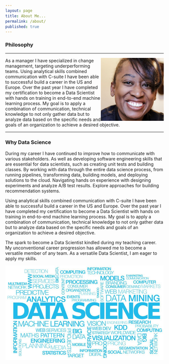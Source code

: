 ```yaml
---
layout: page
title: About Me...
permalink: /about/
published: true
---
```

### Philosophy 
---
<img align="right" src="images/sen_web_pic5.jpg" width="200"> 
As a manager I have specialized in change management, targeting underperforming teams.  Using analytical skills combined communication with C-suite I have been able to successful build a career in the US and Europe.  Over the past year I have completed my certification to become a Data Scientist with hands on training in end-to-end machine learning process. My goal is to apply a combination of communication, technical knowledge to not only gather data but to analyze data based on the specific needs and goals of an organization to achieve a desired objective.

---
### Why Data Science
During my career I have continued to improve how to communicate with various stakeholders.  As well as developing software engineering skills that are essential for data scientists, such as creating unit tests and building classes.  By working with data through the entire data science process, from running pipelines, transforming data, building models, and deploying solutions to the cloud.  Navigating hands on experience with designing experiments and analyze A/B test results. Explore approaches for building recommendation systems.

Using analytical skills combined communication with C-suite I have been able to successful build a career in the US and Europe.  Over the past year I have completed my certification to become a Data Scientist with hands on training in end-to-end machine learning process. My goal is to apply a combination of communication, technical knowledge to not only gather data but to analyze data based on the specific needs and goals of an organization to achieve a desired objective.

The spark to become a Data Scientist kindled during my teaching career. My unconventional career progression has allowed me to become a versatile member of any team. As a versatile Data Scientist, I am eager to apply my skills.

![DataSci](/images/data_sceince_gen.jpeg)



